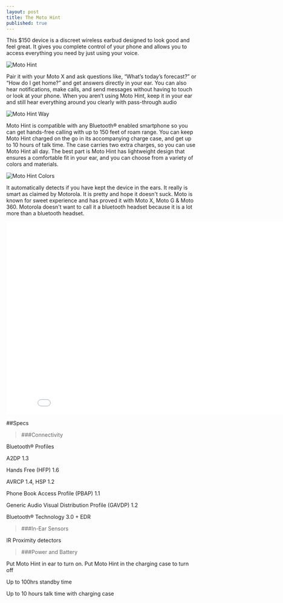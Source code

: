 ```yaml
---
layout: post
title: The Moto Hint
published: true
---
```



This $150 device is a discreet wireless earbud designed to look good and feel great. It gives you complete control of your phone and allows you to access everything you need by just using your voice.

![Moto Hint](https://lh4.googleusercontent.com/-TJeVUDOGIOc/VDi4PJ3OrVI/AAAAAAAAAGg/4UczR8CzqcM/s540-no/moto-hint.png)



Pair it with your Moto X and ask questions like, “What’s today’s forecast?” or “How do I get home?” and get answers directly in your ear. You can also hear notifications, make calls, and send messages without having to touch or look at your phone.
When you aren’t using Moto Hint, keep it in your ear and still hear everything around you clearly with pass-through audio

![Moto Hint Way](https://lh3.googleusercontent.com/-j3S-KX7DwQ0/VDi4p2xTzVI/AAAAAAAAAGo/_PP4-udRS4c/s550-no/moto-hint-story-pairit-us.jpg)


Moto Hint is compatible with any Bluetooth® enabled smartphone so you can get hands-free calling with up to 150 feet of roam range. You can keep Moto Hint charged on the go in its accompanying charge case, and get up to 10 hours of talk time. The case carries two extra charges, so you can use Moto Hint all day. The best part is Moto Hint has lightweight design that ensures a comfortable fit in your ear, and you can choose from a variety of colors and materials.


![Moto Hint Colors](https://lh5.googleusercontent.com/-K_K3s2MEu8U/VDi5fcdFCKI/AAAAAAAAAHU/pswj_zWh34k/s550-no/moto-hint-colors.jpg)

It automatically detects if you have kept the device in the ears. It really is smart as claimed by Motorola. It is pretty and hope it doesn't suck. Moto is known for sweet experience and has proved it with Moto X, Moto G & Moto 360. Motorola doesn't want to call it a bluetooth headset because it is a lot more than a bluetooth headset.




<iframe width="854" height="510" src="//www.youtube.com/embed/CLEF-Rq39D4" frameborder="0" allowfullscreen></iframe>



##Specs

>###Connectivity

Bluetooth® Profiles

A2DP 1.3

Hands Free (HFP) 1.6

AVRCP 1.4, HSP 1.2

Phone Book Access Profile (PBAP) 1.1

Generic Audio Visual Distribution Profile (GAVDP) 1.2

Bluetooth® Technology 3.0 + EDR

 

>###In-Ear Sensors

IR Proximity detectors



>###Power and Battery

Put Moto Hint in ear to turn on. Put Moto Hint in the charging case to turn off

Up to 100hrs standby time

Up to 10 hours talk time with charging case